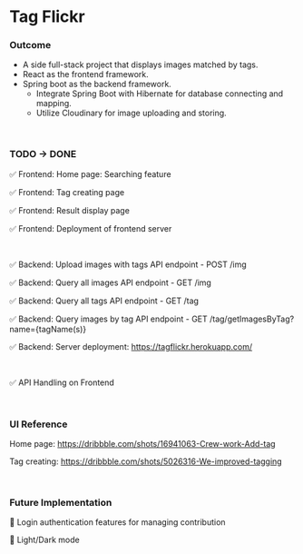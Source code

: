 # Tag Flickr



### Outcome

- A side full-stack project that displays images matched by tags.
- React as the frontend framework.
- Spring boot as the backend framework.
  - Integrate Spring Boot with Hibernate for database connecting and mapping.
  - Utilize Cloudinary for image uploading and storing.


<br>

### TODO -> DONE

✅ Frontend:	 Home page: Searching feature

✅ Frontend:	 Tag creating page

✅ Frontend:	 Result display page

✅ Frontend:	 Deployment of frontend server  

<br>

✅ Backend:	  Upload images with tags API endpoint - POST /img

✅ Backend:	  Query all images API endpoint - GET /img

✅ Backend:	  Query all tags API endpoint - GET /tag

✅ Backend:	  Query images by tag API endpoint - GET /tag/getImagesByTag?name={tagName(s)}

✅ Backend:    Server deployment: https://tagflickr.herokuapp.com/

<br>

✅ API Handling on Frontend

<br>

### UI Reference 

Home page: https://dribbble.com/shots/16941063-Crew-work-Add-tag

Tag creating: https://dribbble.com/shots/5026316-We-improved-tagging

<br>

### Future Implementation

🔲  Login authentication features for managing contribution

🔲  Light/Dark mode
